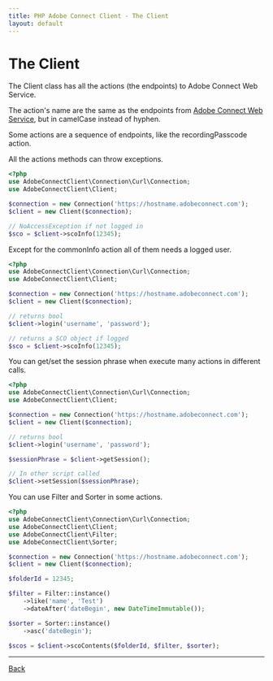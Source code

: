 ```yaml
---
title: PHP Adobe Connect Client - The Client
layout: default
---
```


# The Client #

The Client class has all the actions (the endpoints) to Adobe Connect Web Service.

The action's name are the same as the endpoints from [Adobe Connect Web Service](https://helpx.adobe.com/adobe-connect/webservices/topics/action-reference.html),
but in camelCase instead of hyphen.

Some actions are a sequence of endpoints, like the recordingPasscode action.

All the actions methods can throw exceptions.

```php
<?php
use AdobeConnectClient\Connection\Curl\Connection;
use AdobeConnectClient\Client;

$connection = new Connection('https://hostname.adobeconnect.com');
$client = new Client($connection);

// NoAccessException if not logged in
$sco = $client->scoInfo(12345);
```

Except for the commonInfo action all of them needs a logged user.

```php
<?php
use AdobeConnectClient\Connection\Curl\Connection;
use AdobeConnectClient\Client;

$connection = new Connection('https://hostname.adobeconnect.com');
$client = new Client($connection);

// returns bool
$client->login('username', 'password');

// returns a SCO object if logged
$sco = $client->scoInfo(12345);
```

You can get/set the session phrase when execute many actions in different calls.

```php
<?php
use AdobeConnectClient\Connection\Curl\Connection;
use AdobeConnectClient\Client;

$connection = new Connection('https://hostname.adobeconnect.com');
$client = new Client($connection);

// returns bool
$client->login('username', 'password');

$sessionPhrase = $client->getSession();

// In other script called
$client->setSession($sessionPhrase);
```

You can use Filter and Sorter in some actions.

```php
<?php
use AdobeConnectClient\Connection\Curl\Connection;
use AdobeConnectClient\Client;
use AdobeConnectClient\Filter;
use AdobeConnectClient\Sorter;

$connection = new Connection('https://hostname.adobeconnect.com');
$client = new Client($connection);

$folderId = 12345;

$filter = Filter::instance()
    ->like('name', 'Test')
    ->dateAfter('dateBegin', new DateTimeImmutable());

$sorter = Sorter::instance()
    ->asc('dateBegin');

$scos = $client->scoContents($folderId, $filter, $sorter);
```

***

[Back](/)